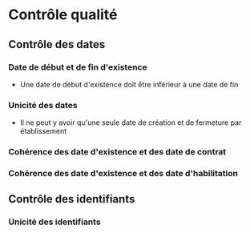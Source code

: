 # Contrôle qualité

## Contrôle des dates

### Date de début et de fin d'existence

* Une date de début d'existence doit être inférieur à une date de fin

### Unicité des dates

* Il ne peut y avoir qu'une seule date de création et de fermeture par établissement

### Cohérence des date d'existence et des date de contrat



### Cohérence des date d'existence et des date d'habilitation

## Contrôle des identifiants

### Unicité des identifiants



